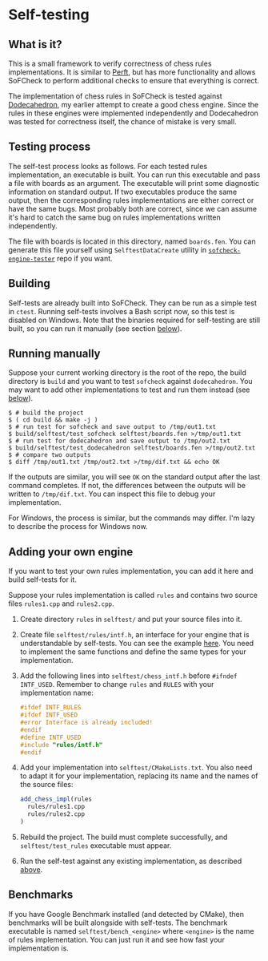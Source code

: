 # Self-testing

## What is it?

This is a small framework to verify correctness of chess rules implementations. It is similar to
[Perft][1], but has more functionality and allows SoFCheck to perform additional checks to ensure
that everything is correct.

The implementation of chess rules in SoFCheck is tested against [Dodecahedron][2], my earlier
attempt to create a good chess engine. Since the rules in these engines were implemented
independently and Dodecahedron was tested for correctness itself, the chance of mistake is very
small.

## Testing process

The self-test process looks as follows. For each tested rules implementation, an executable is
built. You can run this executable and pass a file with boards as an argument. The executable will
print some diagnostic information on standard output. If two executables produce the same output,
then the corresponding rules implementations are either correct or have the same bugs. Most
probably both are correct, since we can assume it's hard to catch the same bug on rules
implementations written independently.

The file with boards is located in this directory, named `boards.fen`. You can generate this file
yourself using `SelftestDataCreate` utility in [`sofcheck-engine-tester`][3] repo if you want.

## Building

Self-tests are already built into SoFCheck. They can be run as a simple test in `ctest`. Running
self-tests involves a Bash script now, so this test is disabled on Windows. Note that the binaries
required for self-testing are still built, so you can run it manually (see section
[below](#running-manually)).

## Running manually

Suppose your current working directory is the root of the repo, the build directory is `build` and
you want to test `sofcheck` against `dodecahedron`. You may want to add other implementations to
test and run them instead (see [below](#adding-your-own-engine)).

~~~
$ # build the project
$ ( cd build && make -j )
$ # run test for sofcheck and save output to /tmp/out1.txt
$ build/selftest/test_sofcheck selftest/boards.fen >/tmp/out1.txt
$ # run test for dodecahedron and save output to /tmp/out2.txt
$ build/selftest/test_dodecahedron selftest/boards.fen >/tmp/out2.txt
$ # compare two outputs
$ diff /tmp/out1.txt /tmp/out2.txt >/tmp/dif.txt && echo OK
~~~

If the outputs are similar, you will see `OK` on the standard output after the last command
completes. If not, the differences between the outputs will be written to `/tmp/dif.txt`. You can
inspect this file to debug your implementation.

For Windows, the process is similar, but the commands may differ. I'm lazy to describe the process
for Windows now.

## Adding your own engine

If you want to test your own rules implementation, you can add it here and build self-tests for it.

Suppose your rules implementation is called `rules` and contains two source files `rules1.cpp` and
`rules2.cpp`.

1. Create directory `rules` in `selftest/` and put your source files into it.

2. Create file `selftest/rules/intf.h`, an interface for your engine that is understandable by
self-tests. You can see the example [here][4]. You need to implement the same functions and define
the same types for your implementation.

3. Add the following lines into `selftest/chess_intf.h` before `#ifndef INTF_USED`. Remember to
change `rules` and `RULES` with your implementation name:

    ```cpp
    #ifdef INTF_RULES
    #ifdef INTF_USED
    #error Interface is already included!
    #endif
    #define INTF_USED
    #include "rules/intf.h"
    #endif
    ```

4. Add your implementation into `selftest/CMakeLists.txt`. You also need to adapt it for your
implementation, replacing its name and the names of the source files:

    ```cmake
    add_chess_impl(rules
      rules/rules1.cpp
      rules/rules2.cpp
    )
    ```

5. Rebuild the project. The build must complete successfully, and `selftest/test_rules` executable
must appear.

6. Run the self-test against any existing implementation, as described [above](#running-manually).

## Benchmarks

If you have Google Benchmark installed (and detected by CMake), then benchmarks will be built
alongside with self-tests. The benchmark executable is named `selftest/bench_<engine>` where
`<engine>` is the name of rules implementation. You can just run it and see how fast your
implementation is.

[1]: https://www.chessprogramming.org/Perft
[2]: https://github.com/alex65536/dodecahedron
[3]: https://github.com/alex65536/sofcheck-engine-tester/tree/master/selftest_data_create
[4]: https://github.com/alex65536/sofcheck/blob/analysis-improve/selftest/sofcheck/intf.h
